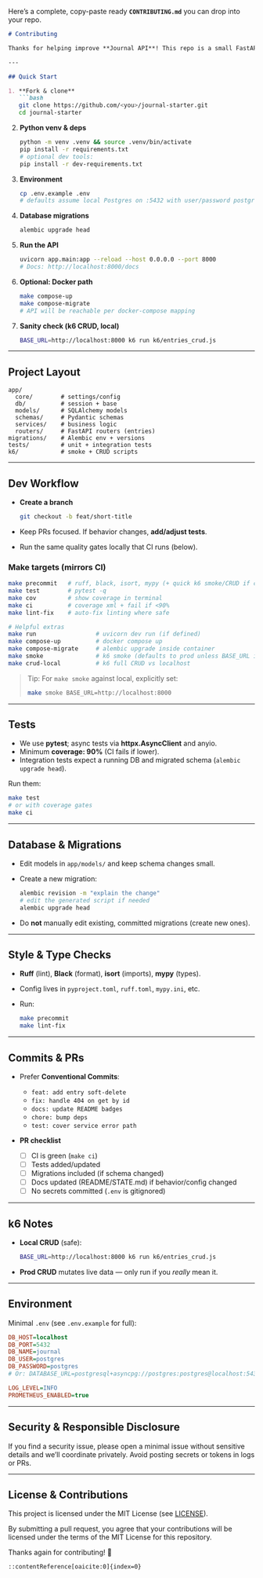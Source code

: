 Here’s a complete, copy-paste ready **`CONTRIBUTING.md`** you can drop into your repo.

````markdown
# Contributing

Thanks for helping improve **Journal API**! This repo is a small FastAPI + PostgreSQL CRUD service with tests, migrations, and k6 scripts. PRs that keep things simple, well-tested, and well-documented are 💯.

---

## Quick Start

1. **Fork & clone**
   ```bash
   git clone https://github.com/<you>/journal-starter.git
   cd journal-starter
````

2. **Python venv & deps**

   ```bash
   python -m venv .venv && source .venv/bin/activate
   pip install -r requirements.txt
   # optional dev tools:
   pip install -r dev-requirements.txt
   ```

3. **Environment**

   ```bash
   cp .env.example .env
   # defaults assume local Postgres on :5432 with user/password postgres/postgres
   ```

4. **Database migrations**

   ```bash
   alembic upgrade head
   ```

5. **Run the API**

   ```bash
   uvicorn app.main:app --reload --host 0.0.0.0 --port 8000
   # Docs: http://localhost:8000/docs
   ```

6. **Optional: Docker path**

   ```bash
   make compose-up
   make compose-migrate
   # API will be reachable per docker-compose mapping
   ```

7. **Sanity check (k6 CRUD, local)**

   ```bash
   BASE_URL=http://localhost:8000 k6 run k6/entries_crud.js
   ```

---

## Project Layout

```
app/
  core/        # settings/config
  db/          # session + base
  models/      # SQLAlchemy models
  schemas/     # Pydantic schemas
  services/    # business logic
  routers/     # FastAPI routers (entries)
migrations/    # Alembic env + versions
tests/         # unit + integration tests
k6/            # smoke + CRUD scripts
```

---

## Dev Workflow

* **Create a branch**

  ```bash
  git checkout -b feat/short-title
  ```
* Keep PRs focused. If behavior changes, **add/adjust tests**.
* Run the same quality gates locally that CI runs (below).

### Make targets (mirrors CI)

```bash
make precommit   # ruff, black, isort, mypy (+ quick k6 smoke/CRUD if configured)
make test        # pytest -q
make cov         # show coverage in terminal
make ci          # coverage xml + fail if <90%
make lint-fix    # auto-fix linting where safe

# Helpful extras
make run                 # uvicorn dev run (if defined)
make compose-up          # docker compose up
make compose-migrate     # alembic upgrade inside container
make smoke               # k6 smoke (defaults to prod unless BASE_URL is set)
make crud-local          # k6 full CRUD vs localhost
```

> Tip: For `make smoke` against local, explicitly set:
>
> ```bash
> make smoke BASE_URL=http://localhost:8000
> ```

---

## Tests

* We use **pytest**; async tests via **httpx.AsyncClient** and anyio.
* Minimum **coverage: 90%** (CI fails if lower).
* Integration tests expect a running DB and migrated schema (`alembic upgrade head`).

Run them:

```bash
make test
# or with coverage gates
make ci
```

---

## Database & Migrations

* Edit models in `app/models/` and keep schema changes small.
* Create a new migration:

  ```bash
  alembic revision -m "explain the change"
  # edit the generated script if needed
  alembic upgrade head
  ```
* Do **not** manually edit existing, committed migrations (create new ones).

---

## Style & Type Checks

* **Ruff** (lint), **Black** (format), **isort** (imports), **mypy** (types).
* Config lives in `pyproject.toml`, `ruff.toml`, `mypy.ini`, etc.
* Run:

  ```bash
  make precommit
  make lint-fix
  ```

---

## Commits & PRs

* Prefer **Conventional Commits**:

  * `feat: add entry soft-delete`
  * `fix: handle 404 on get by id`
  * `docs: update README badges`
  * `chore: bump deps`
  * `test: cover service error path`
* **PR checklist**

  * [ ] CI is green (`make ci`)
  * [ ] Tests added/updated
  * [ ] Migrations included (if schema changed)
  * [ ] Docs updated (README/STATE.md) if behavior/config changed
  * [ ] No secrets committed (`.env` is gitignored)

---

## k6 Notes

* **Local CRUD** (safe):

  ```bash
  BASE_URL=http://localhost:8000 k6 run k6/entries_crud.js
  ```
* **Prod CRUD** mutates live data — only run if you *really* mean it.

---

## Environment

Minimal `.env` (see `.env.example` for full):

```ini
DB_HOST=localhost
DB_PORT=5432
DB_NAME=journal
DB_USER=postgres
DB_PASSWORD=postgres
# Or: DATABASE_URL=postgresql+asyncpg://postgres:postgres@localhost:5432/journal

LOG_LEVEL=INFO
PROMETHEUS_ENABLED=true
```

---

## Security & Responsible Disclosure

If you find a security issue, please open a minimal issue without sensitive details and we’ll coordinate privately. Avoid posting secrets or tokens in logs or PRs.

---

## License & Contributions

This project is licensed under the MIT License (see [LICENSE](LICENSE)).

By submitting a pull request, you agree that your contributions will be
licensed under the terms of the MIT License for this repository.


Thanks again for contributing! 🙌

```
::contentReference[oaicite:0]{index=0}
```
